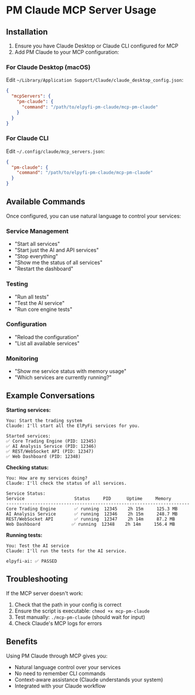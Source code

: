 # PM Claude MCP Server Usage

## Installation

1. Ensure you have Claude Desktop or Claude CLI configured for MCP
2. Add PM Claude to your MCP configuration:

### For Claude Desktop (macOS)

Edit `~/Library/Application Support/Claude/claude_desktop_config.json`:

```json
{
  "mcpServers": {
    "pm-claude": {
      "command": "/path/to/elpyfi-pm-claude/mcp-pm-claude"
    }
  }
}
```

### For Claude CLI

Edit `~/.config/claude/mcp_servers.json`:

```json
{
  "pm-claude": {
    "command": "/path/to/elpyfi-pm-claude/mcp-pm-claude"
  }
}
```

## Available Commands

Once configured, you can use natural language to control your services:

### Service Management
- "Start all services"
- "Start just the AI and API services"
- "Stop everything"
- "Show me the status of all services"
- "Restart the dashboard"

### Testing
- "Run all tests"
- "Test the AI service"
- "Run core engine tests"

### Configuration
- "Reload the configuration"
- "List all available services"

### Monitoring
- "Show me service status with memory usage"
- "Which services are currently running?"

## Example Conversations

**Starting services:**
```
You: Start the trading system
Claude: I'll start all the ElPyFi services for you.

Started services:
✅ Core Trading Engine (PID: 12345)
✅ AI Analysis Service (PID: 12346)
✅ REST/WebSocket API (PID: 12347)
✅ Web Dashboard (PID: 12348)
```

**Checking status:**
```
You: How are my services doing?
Claude: I'll check the status of all services.

Service Status:
Service                   Status     PID      Uptime     Memory    
----------------------------------------------------------------------
Core Trading Engine       ✅ running  12345    2h 15m     125.3 MB  
AI Analysis Service       ✅ running  12346    2h 15m     248.7 MB  
REST/WebSocket API        ✅ running  12347    2h 14m     87.2 MB   
Web Dashboard            ✅ running  12348    2h 14m     156.4 MB  
```

**Running tests:**
```
You: Test the AI service
Claude: I'll run the tests for the AI service.

elpyfi-ai: ✅ PASSED
```

## Troubleshooting

If the MCP server doesn't work:

1. Check that the path in your config is correct
2. Ensure the script is executable: `chmod +x mcp-pm-claude`
3. Test manually: `./mcp-pm-claude` (should wait for input)
4. Check Claude's MCP logs for errors

## Benefits

Using PM Claude through MCP gives you:
- Natural language control over your services
- No need to remember CLI commands
- Context-aware assistance (Claude understands your system)
- Integrated with your Claude workflow